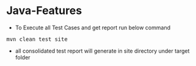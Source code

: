 # Java-Features

* To Execute all Test Cases and get report run below command<br>

<pre>mvn clean test site</pre>

* all consolidated test report will generate in site directory under target folder

